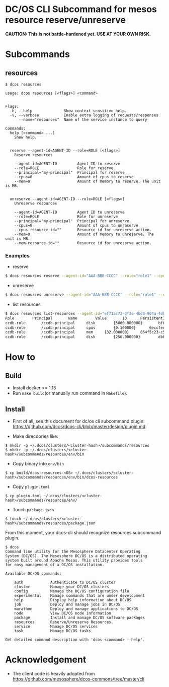 DC/OS CLI Subcommand for mesos resource reserve/unreserve
==========================================

**CAUTION: This is not battle-hardened yet. USE AT YOUR OWN RISK.** 

# Subcommands

## resources

```
$ dcos resources

usage: dcos resources [<flags>] <command>


Flags:
  -h, --help              Show context-sensitive help.
  -v, --verbose           Enable extra logging of requests/responses
      --name="resources"  Name of the service instance to query

Commands:
  help [<command> ...]
    Show help.


  reserve --agent-id=AGENT-ID --role=ROLE [<flags>]
    Reserve resources

    --agent-id=AGENT-ID         Agent ID to reserve
    --role=ROLE                 Role for reserve
    --principal="my-principal"  Principal for reserve
    --cpus=0                    Amount of cpus to reserve
    --mem=0                     Amount of memory to reserve. The unit is MB.


  unreserve --agent-id=AGENT-ID --role=ROLE [<flags>]
    Unreserve resources

    --agent-id=AGENT-ID         Agent ID to unreserve
    --role=ROLE                 Role for unreserve
    --principal="my-principal"  Principal for unreserve.
    --cpus=0                    Amount of cpus to unreserve
    --cpus-resource-id=""       Resource id for unreserve action.
    --mem=0                     Amount of memory to unreserve. The unit is MB.
    --mem-resource-id=""        Resource id for unreserve action.

```

### Examples

* reserve

```sh
$ dcos resources reserve --agent-id="AAA-BBB-CCCC" --role="role1" --cpus=1 --mem=1024
```


* unreserve

```sh
$ dcos resources unreserve --agent-id="AAA-BBB-CCCC" --role="role1" --cpus=1 --cpus-resource-id="xxxx" --mem=1024 --mem-resource-id="yyyy"
```

* list resources

```sh
$ dcos resources list-resources --agent-id="ef71ac72-3f3e-4bd8-904a-4db098706e06-S0" --role="ccdb-role"
Role		Principal		Name		Value		ID		PersistentID		ContainerPath
ccdb-role		/ccdb-principal		disk		{5000.000000}		bf6c0a6f-32d5-4ce8-af67-b797c2b2437a		d70914c6-3714-41f0-9532-cd54fd1441d2		cockroach-data
ccdb-role		/ccdb-principal		cpus		{0.100000}		6eccfee1-44bc-42de-92e4-290ee5686394
ccdb-role		/ccdb-principal		mem		{32.000000}		864f5c23-c54f-4608-bdb9-7aec0df3b63f
ccdb-role		/ccdb-principal		disk		{256.000000}		dbb5a068-8bcf-4c15-a1bf-c0795f79d74c
```

# How to

## Build

* Install docker >= 1.13
* Run `make build`(or manually run command in `Makefile`).

## Install

* First of all, see this document for dc/os cli subcommand plugin: https://github.com/dcos/dcos-cli/blob/master/design/plugin.md

* Make direcdories like:
```
$ mkdir -p ~/.dcos/clusters/<cluster-hash>/subcommands/resources
$ mkdir -p ~/.dcos/clusters/<cluster-hash>/subcommands/resources/env/bin
```

* Copy binary into `env/bin`

```
$ cp build/dcos-resources-<OS> ~/.dcos/clusters/<cluster-hash>/subcommands/resources/env/bin/dcos-resources
```

* Copy `plugin.toml`

```
$ cp plugin.toml ~/.dcos/clusters/<cluster-hash>/subcommands/resources/env/
```

* Touch `package.json`

```
$ touch ~/.dcos/clusters/<cluster-hash>/subcommands/resources/package.json
```

From this moment, your dcos-cli should recognize resources subcommand plugin.

```
$ dcos
Command line utility for the Mesosphere Datacenter Operating
System (DC/OS). The Mesosphere DC/OS is a distributed operating
system built around Apache Mesos. This utility provides tools
for easy management of a DC/OS installation.

Available DC/OS commands:

	auth           	Authenticate to DC/OS cluster
	cluster        	Manage your DC/OS clusters
	config         	Manage the DC/OS configuration file
	experimental   	Manage commands that are under development
	help           	Display help information about DC/OS
	job            	Deploy and manage jobs in DC/OS
	marathon       	Deploy and manage applications to DC/OS
	node           	View DC/OS node information
	package        	Install and manage DC/OS software packages
	resources      	Reserve/Unreserve Resources
	service        	Manage DC/OS services
	task           	Manage DC/OS tasks

Get detailed command description with 'dcos <command> --help'.
```

# Acknowledgement

* The client code is heavily adopted from https://github.com/mesosphere/dcos-commons/tree/master/cli
